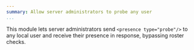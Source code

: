 ```yaml
---
summary: Allow server administrators to probe any user
...
```


This module lets server administrators send `<presence type="probe"/>`
to any local user and receive their presence in response, bypassing
roster checks.
